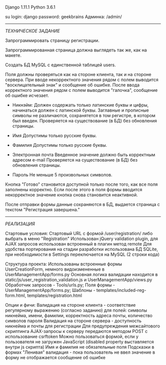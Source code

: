 Django 1.11.1
Python 3.6.1

su login: django
password: geekbrains
Админка: /admin/ 

---
*ТЕХНИЧЕСКОЕ ЗАДАНИЕ*

Запрограммировать страницу регистрации.

Запрограммированная страница должна выглядеть так же, как на макете.

Создать БД MySQL с единственной таблицей users.

Поля должны проверяться как на стороне клиента, так и на стороне сервера.
При вводе некорректного значения рядом с полем выводится "восклицательный знак" и сообщение об ошибке.
После ввода корректного значения рядом с полем выводится "галочка", сообщение об ошибке исчезает.

- Никнэйм:
  Должен содержать только латинские буквы и цифры, начинаться должен с латинской буквы.
  Заглавные и прописные символы не различаются, сохранятется в том регистре, в котором был введен.
  Проверяется на существование (в БД) без обновления страницы.

- Имя
  Допустимы только русские буквы.
 
- Фамилия
  Допустимы только русские буквы.
  
- Электронная почта
  Введенное значение должно быть корректным адресом e-mail
  Проверяется на существование (в БД) без обновления страницы.

- Пароль
  Не меньше 5 произвольных символов.

Кнопка "Готово" становится доступной только после того, как все поля заполнены корректно.
Если после этого в поля формы вводится некорректное значение кнопка снова становится неактивной.

После отправки формы данные сохраняются в БД, выдается страница с текстом "Регистрация завершена."
   
---
*РЕАЛИЗАЦИЯ* 

Стартовые условия: 
    Стартовый URL с формой /user/registration/ либо выбрать в меню "Registration"
    Использован jQuery validation plugin, для AJAX запросов использован встроенный в плагин метод remote
    Для удобства портирования на стадии разработки использована БД SQLite, при необходимости в Settings переключается на MySQL (2 строки кода)

Структура проекта: 
    Использованы встроенные формы UserCreationForm, немного видоизмененные в UserManagementApp/forms.py
    Основная логика валидации находится в static/js/user_registration_validation.js и UserManagementApp/views.py
    Обработчик запросов - Tools/urls.py; Поля формы - UserManagementApp/forms.py; Шаблоны - templates/included-reg-form.html, templates/registration.html

Опции и фичи: 
    Валидация на стороне клиента - соответствие регулярному выражению (согласно заданию) для полей: символы никнейма, имени, фамилии, корректность адреса почты, количество символов пароля
    Валидация на стороне сервера - доступность никнейма и почты для регистрации
    Для предупреждения межсайтового скриптинга  AJAX-запросы к серверу передаются методом POST с использование csrftoken 
    Можно пользоваться формой, если у пользователя не загружен JavaScript (disabled property выставляется внутри js скрипта)
    Имя и фамилия не обязательные поля
    Подсказки в формах
    "Ленивая" валидация - пока пользователь не ввел значение в форму не отображается сообщение об ошибке
